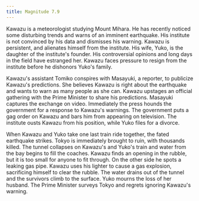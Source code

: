 ```yaml
---
title: Magnitude 7.9
---
```


Kawazu is a meteorologist studying Mount Mihara. He has recently noticed some
disturbing trends and warns of an imminent earthquake. His institute is not
convinced by his data and dismisses his warning. Kawazu is persistent, and
alienates himself from the institute. His wife, Yuko, is the daughter of the
institute's founder. His controversial opinions and long days in the field have
estranged her. Kawazu faces pressure to resign from the institute before he
dishonors Yuko's family.

Kawazu's assistant Tomiko conspires with Masayuki, a reporter, to publicize
Kawazu's predictions. She believes Kawazu is right about the earthquake and
wants to warn as many people as she can. Kawazu upstages an official gathering
with the Prime Minister to share his predictions. Masayuki captures the exchange
on video. Immediately the press hounds the government for a response to Kawazu's
warnings. The government puts a gag order on Kawazu and bars him from appearing
on television. The institute ousts Kawazu from his position, while Yuko files
for a divorce.

When Kawazu and Yuko take one last train ride together, the fated earthquake
strikes. Tokyo is immediately brought to ruin, with thousands killed. The tunnel
collapses on Kawazu's and Yuko's train and water from the bay begins to fill the
coaches. Kawazu finds an opening in the rubble, but it is too small for anyone
to fit through. On the other side he spots a leaking gas pipe. Kawazu uses his
lighter to cause a gas explosion, sacrificing himself to clear the rubble. The
water drains out of the tunnel and the survivors climb to the surface. Yuko
mourns the loss of her husband. The Prime Minister surveys Tokyo and regrets
ignoring Kawazu's warning.
